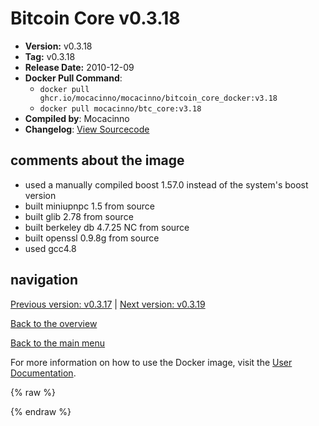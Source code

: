 # Bitcoin Core v0.3.18

- **Version:** v0.3.18
- **Tag:** v0.3.18
- **Release Date:** 2010-12-09
- **Docker Pull Command**:
  - `docker pull ghcr.io/mocacinno/mocacinno/bitcoin_core_docker:v3.18`
  - `docker pull mocacinno/btc_core:v3.18`
- **Compiled by**: Mocacinno
- **Changelog**: [View Sourcecode](https://github.com/bitcoin/bitcoin/tree/v0.3.18)

## comments about the image

- used a manually compiled boost 1.57.0 instead of the system's boost version
- built miniupnpc 1.5 from source
- built glib 2.78 from source
- built berkeley db 4.7.25 NC from source
- built openssl 0.9.8g from source
- used gcc4.8

## navigation

[Previous version: v0.3.17](./v3.17.md) | [Next version: v0.3.19](./v3.19.md)

[Back to the overview](./Readme.md)

[Back to the main menu](../Readme.md)

For more information on how to use the Docker image, visit the [User Documentation](../userdocs/Readme.md).

<!-- Google tag (gtag.js) -->
{% raw %}
<script async src="https://www.googletagmanager.com/gtag/js?id=G-BPC6NC6FF9"></script>
<script>
  window.dataLayer = window.dataLayer || [];
  function gtag(){dataLayer.push(arguments);}
  gtag('js', new Date());
  gtag('config', 'G-BPC6NC6FF9');
</script>
{% endraw %}
